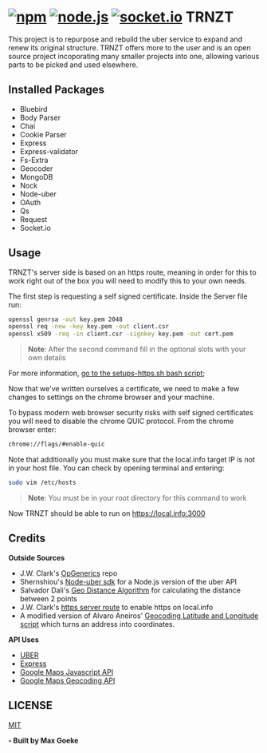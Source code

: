 [![npm](https://img.shields.io/npm/v/npm.svg)](https://github.com/4ked/TRNZT) 
[![node.js](https://img.shields.io/badge/node.js-v6.0.0-orange.svg)](https://github.com/4ked/TRNZT) 
[![socket.io](https://img.shields.io/badge/socket.io-v1.7.3-green.svg)](https://github.com/4ked/TRNZT)
TRNZT
=========
This project is to repurpose and rebuild the uber service to expand and renew its original structure. TRNZT offers more to the user and is an open source project incoporating many smaller projects into one, allowing various parts to be picked and used elsewhere.

Installed Packages
------------

- Bluebird
- Body Parser
- Chai
- Cookie Parser
- Express
- Express-validator
- Fs-Extra
- Geocoder
- MongoDB
- Nock
- Node-uber
- OAuth
- Qs
- Request
- Socket.io

Usage
------------
TRNZT's server side is based on an https route, meaning in order for this to work right out of the box you will need to modify this to your own needs. 

The first step is requesting a self signed certificate. Inside the Server file run:
```sh
openssl genrsa -out key.pem 2048
openssl req -new -key key.pem -out client.csr
openssl x509 -req -in client.csr -signkey key.pem -out cert.pem
```
> **Note**: After the second command fill in the optional slots with your own details

For  more information, [go to the setups-https.sh bash script](https://github.com/4ked/TRNZT/blob/master/setup-https.sh);

Now that we've written ourselves a certificate, we need to make a few changes to settings on the chrome browser and your machine.

To bypass modern web browser security risks with self signed certificates you will need to disable the chrome QUIC protocol. From the chrome browser enter:
```sh
chrome://flags/#enable-quic 
```
Note that additionally you must make sure that the local.info target IP is not in your host file. You can check by opening terminal and entering:
```sh
sudo vim /etc/hosts 
```
> **Note**: You must be in your root directory for this command to work

Now TRNZT should be able to run on https://local.info:3000

Credits
------------
**Outside Sources**
- J.W. Clark's [OpGenerics](https://github.com/JamesWClark/OpGenerics) repo
- Shernshiou's [Node-uber sdk](https://github.com/shernshiou/node-uber) for a Node.js version of the uber API
- Salvador Dali's [Geo Distance Algorithm](http://stackoverflow.com/users/1090562/salvador-dali) for calculating the distance between 2 points
- J.W. Clark's [https server route](https://github.com/JamesWClark/TC/blob/master/server.js) to enable https on local.info
- A modified version of Alvaro Aneiros' [Geocoding Latitude and Longitude script](https://jsfiddle.net/alvaroAV/qn8bb8q5/) which turns an address into coordinates.

**API Uses**
- [UBER](https://developer.uber.com/docs/riders/introduction)
- [Express](https://expressjs.com/en/4x/api.html)
- [Google Maps Javascript API](https://developers.google.com/maps/documentation/javascript/tutorial)
- [Google Maps Geocoding API](https://developers.google.com/maps/documentation/geocoding/start)

LICENSE
------------
[MIT](https://github.com/4ked/TRNZT/blob/master/LICENSE)

**- Built by Max Goeke**